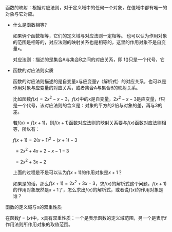 函数的映射：根据对应法则，对于定义域中的任何一个对象，在值域中都有唯一的对象与它对应。



- 什么是函数相等?

  如果俩个函数相等，它们的定义域与对应法则一定相等。
  也可以认为作用对象的范围是相等的，对应法则的映射关系也是相等的，这里的作用对象不是自变量x。

  对应法则：描述的是集合A与集合B之间的对应关系，即
  f()只是一个代号，它



- 函数的对应法则实质

  函数的对应法则描述的是自变量x与应变量y（解析式）的对应关系，也可以是作用对象与应变量的对应关系，或者集合A与集合B的映射关系。

  比如函数$f(x) = 2x^2 - x - 3$，$f(x)$中的x是自变量，$2x^2 - x - 3$是应变量，f只是一个代号，该对应法则的含义是：对象的平方的2倍与对象的差，再与3的差。

  若$f(x) = f(x+1)$，则$f(x+1)$函数对应法则的映射关系要与$f(x)$函数对应法则相等，所以有：

  $f(x+1) = 2(x+1)^2 - (x+1) - 3$

  ​                 $= 2x^2+4x+2 - x - 1- 3$

  ​                 $=2x^2+3x-2$

  上面的过程是不是可以认为$f(x+1)$的作用对象是$x+1$？

  如果是的话，那么$f(x+1) = 2x^2+3x -3$，求$f(x)$的解析式这个问题，$f(x+1)$的作用对象既然是$x+1$了，怎么求出$f(x)$的解析式，或者说$f(x)$的作用对象是谁？




函数的定义域与x的双重性质

在函数$f=(x)$中，x具有双重性质：一个是表示函数的定义域范围，另一个是表示f作用法则所作用对象的取值范围。

